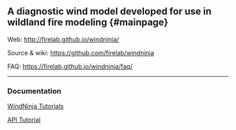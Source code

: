 A diagnostic wind model developed for use in wildland fire modeling {#mainpage}
---

Web:
http://firelab.github.io/windninja/

Source & wiki:
https://github.com/firelab/windninja

FAQ:
https://firelab.github.io/windninja/faq/

---

### Documentation
[WindNinja Tutorials](https://firelab.github.io/windninja/tutorial/)

[API Tutorial](https://weather.firelab.org/windninja_api/md_doc_doxygen_api_example.html)
